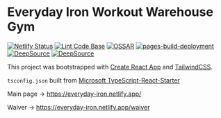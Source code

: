 # Everyday Iron Workout Warehouse Gym

[![Netlify Status](https://api.netlify.com/api/v1/badges/9d44cc00-c431-4ceb-bd4c-6118f369f7f5/deploy-status)](https://app.netlify.com/sites/everyday-iron-test/deploys)
[![Lint Code Base](https://github.com/milliorn/Everyday-Iron/actions/workflows/super-linter.yml/badge.svg)](https://github.com/milliorn/Everyday-Iron/actions/workflows/super-linter.yml)
[![OSSAR](https://github.com/milliorn/Everyday-Iron/actions/workflows/ossar.yml/badge.svg)](https://github.com/milliorn/Everyday-Iron/actions/workflows/ossar.yml)
[![pages-build-deployment](https://github.com/milliorn/Everyday-Iron/actions/workflows/pages/pages-build-deployment/badge.svg)](https://github.com/milliorn/Everyday-Iron/actions/workflows/pages/pages-build-deployment)
[![DeepSource](https://deepsource.io/gh/milliorn/Everyday-Iron.svg/?label=active+issues&show_trend=true&token=kxfzo8Pl3O8GBKBw5KxJl6F0)](https://deepsource.io/gh/milliorn/Everyday-Iron/?ref=repository-badge)
[![DeepSource](https://deepsource.io/gh/milliorn/Everyday-Iron.svg/?label=resolved+issues&show_trend=true&token=kxfzo8Pl3O8GBKBw5KxJl6F0)](https://deepsource.io/gh/milliorn/Everyday-Iron/?ref=repository-badge)

This project was bootstrapped with [Create React App](https://create-react-app.dev/docs/adding-typescript/) and [TailwindCSS](https://tailwindcss.com/docs/guides/create-react-app).

`tsconfig.json` built from [Microsoft TypeScript-React-Starter](https://github.com/microsoft/TypeScript-React-Starter/blob/master/tsconfig.json)

Main page -> <https://everyday-iron.netlify.app/>

Waiver -> <https://everyday-iron.netlify.app/waiver>
